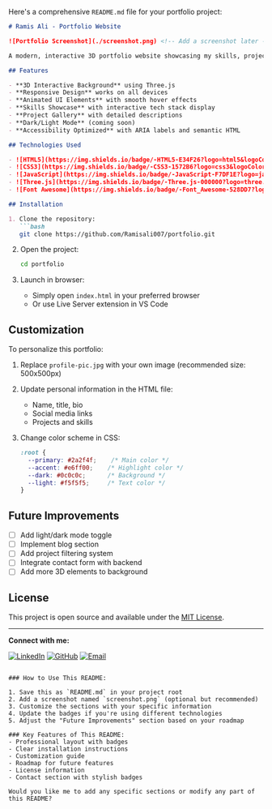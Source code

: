 Here's a comprehensive `README.md` file for your portfolio project:

```markdown
# Ramis Ali - Portfolio Website

![Portfolio Screenshot](./screenshot.png) <!-- Add a screenshot later -->

A modern, interactive 3D portfolio website showcasing my skills, projects, and professional background as a Software Engineer.

## Features

- **3D Interactive Background** using Three.js
- **Responsive Design** works on all devices
- **Animated UI Elements** with smooth hover effects
- **Skills Showcase** with interactive tech stack display
- **Project Gallery** with detailed descriptions
- **Dark/Light Mode** (coming soon)
- **Accessibility Optimized** with ARIA labels and semantic HTML

## Technologies Used

- ![HTML5](https://img.shields.io/badge/-HTML5-E34F26?logo=html5&logoColor=white)
- ![CSS3](https://img.shields.io/badge/-CSS3-1572B6?logo=css3&logoColor=white)
- ![JavaScript](https://img.shields.io/badge/-JavaScript-F7DF1E?logo=javascript&logoColor=black)
- ![Three.js](https://img.shields.io/badge/-Three.js-000000?logo=three.js&logoColor=white)
- ![Font Awesome](https://img.shields.io/badge/-Font_Awesome-528DD7?logo=font-awesome&logoColor=white)

## Installation

1. Clone the repository:
   ```bash
   git clone https://github.com/Ramisali007/portfolio.git
   ```

2. Open the project:
   ```bash
   cd portfolio
   ```

3. Launch in browser:
   - Simply open `index.html` in your preferred browser
   - Or use Live Server extension in VS Code

## Customization

To personalize this portfolio:

1. Replace `profile-pic.jpg` with your own image (recommended size: 500x500px)
2. Update personal information in the HTML file:
   - Name, title, bio
   - Social media links
   - Projects and skills

3. Change color scheme in CSS:
   ```css
   :root {
     --primary: #2a2f4f;    /* Main color */
     --accent: #e6ff00;    /* Highlight color */
     --dark: #0c0c0c;      /* Background */
     --light: #f5f5f5;     /* Text color */
   }
   ```

## Future Improvements

- [ ] Add light/dark mode toggle
- [ ] Implement blog section
- [ ] Add project filtering system
- [ ] Integrate contact form with backend
- [ ] Add more 3D elements to background

## License

This project is open source and available under the [MIT License](LICENSE).

---

**Connect with me:**

[![LinkedIn](https://img.shields.io/badge/LinkedIn-0077B5?style=for-the-badge&logo=linkedin&logoColor=white)](https://linkedin.com/in/iramisali)
[![GitHub](https://img.shields.io/badge/GitHub-100000?style=for-the-badge&logo=github&logoColor=white)](https://github.com/Ramisali007)
[![Email](https://img.shields.io/badge/Gmail-D14836?style=for-the-badge&logo=gmail&logoColor=white)](mailto:ramisali.k786@gmail.com)
```

### How to Use This README:

1. Save this as `README.md` in your project root
2. Add a screenshot named `screenshot.png` (optional but recommended)
3. Customize the sections with your specific information
4. Update the badges if you're using different technologies
5. Adjust the "Future Improvements" section based on your roadmap

### Key Features of This README:
- Professional layout with badges
- Clear installation instructions
- Customization guide
- Roadmap for future features
- License information
- Contact section with stylish badges

Would you like me to add any specific sections or modify any part of this README?